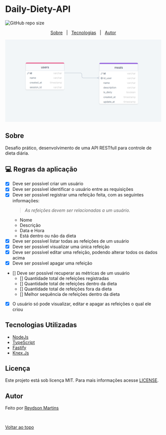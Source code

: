 # Daily-Diety-API
![GitHub repo size](https://img.shields.io/github/repo-size/iuricode/README-template?style=for-the-badge)

<p align="center">
  <a href="#sobre">Sobre</a> &#xa0; | &#xa0;
  <a href="#tecnologias-utilizadas">Tecnologias</a> &#xa0; | &#xa0;
  <a href="#autor" >Autor</a>
</p>

<img src="imagem.png" alt="Exemplo imagem">

## Sobre ##
Desafio prático, desenvolvimento de uma API RESTfull para controle de dieta diária.  


## 💻  Regras da aplicação ##

- [x] Deve ser possível criar um usuário
- [x] Deve ser possível identificar o usuário entre as requisições
- [x] Deve ser possível registrar uma refeição feita, com as seguintes informações:
  > *As refeições devem ser relacionadas a um usuário.*
  - Nome
  - Descrição
  - Data e Hora
  - Está dentro ou não da dieta
- [x] Deve ser possível listar todas as refeições de um usuário
- [x] Deve ser possível visualizar uma única refeição
- [x] Deve ser possível editar uma refeição, podendo alterar todos os dados acima
- [x] Deve ser possível apagar uma refeição
- [] Deve ser possível recuperar as métricas de um usuário
  - [] Quantidade total de refeições registradas
  - [] Quantidade total de refeições dentro da dieta
  - [] Quantidade total de refeições fora da dieta
  - [] Melhor sequência de refeições dentro da dieta
- [x] O usuário só pode visualizar, editar e apagar as refeições o qual ele criou


## Tecnologias Utilizadas ##

- [NodeJs](https://nodejs.org/en)
- [TypeScript](https://www.typescriptlang.org/)
- [Fastify](https://fastify.dev)
- [Knex.Js](https://knexjs.org)


## Licença ##

Este projeto está sob licença MIT. Para mais informações acesse [LICENSE](LICENSE.md).


## Autor ##
Feito por <a href="https://github.com/Reydson-Martins" target="_blank">Reydson Martins</a>

&#xa0;

<a href="#top">Voltar ao topo</a>
